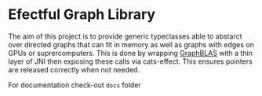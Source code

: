 # Efectful Graph Library

The aim of this project is to provide generic typeclasses able to abstarct over directed graphs that can fit in memory as well as graphs with edges on GPUs or suprercomputers. This is done by wrapping [GraphBLAS](http://graphblas.org/index.php?title=Graph_BLAS_Forum) with a thin layer of JNI then exposing these calls via cats-effect. This ensures pointers are released correctly when not needed.

For documentation check-out `docs` folder
